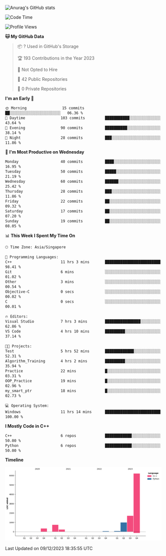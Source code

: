![Anurag's GitHub stats](https://github-readme-stats.vercel.app/api?username=OnePointFive99&show_icons=true&theme=transparent)

<!--START_SECTION:waka-->
![Code Time](http://img.shields.io/badge/Code%20Time-53%20hrs%2038%20mins-blue)

![Profile Views](http://img.shields.io/badge/Profile%20Views-8-blue)

**🐱 My GitHub Data** 

> 📦 ? Used in GitHub's Storage 
 > 
> 🏆 193 Contributions in the Year 2023
 > 
> 🚫 Not Opted to Hire
 > 
> 📜 42 Public Repositories 
 > 
> 🔑 0 Private Repositories 
 > 
**I'm an Early 🐤** 

```text
🌞 Morning                15 commits          ██░░░░░░░░░░░░░░░░░░░░░░░   06.36 % 
🌆 Daytime                103 commits         ███████████░░░░░░░░░░░░░░   43.64 % 
🌃 Evening                90 commits          ██████████░░░░░░░░░░░░░░░   38.14 % 
🌙 Night                  28 commits          ███░░░░░░░░░░░░░░░░░░░░░░   11.86 % 
```
📅 **I'm Most Productive on Wednesday** 

```text
Monday                   40 commits          ████░░░░░░░░░░░░░░░░░░░░░   16.95 % 
Tuesday                  50 commits          █████░░░░░░░░░░░░░░░░░░░░   21.19 % 
Wednesday                60 commits          ██████░░░░░░░░░░░░░░░░░░░   25.42 % 
Thursday                 28 commits          ███░░░░░░░░░░░░░░░░░░░░░░   11.86 % 
Friday                   22 commits          ██░░░░░░░░░░░░░░░░░░░░░░░   09.32 % 
Saturday                 17 commits          ██░░░░░░░░░░░░░░░░░░░░░░░   07.20 % 
Sunday                   19 commits          ██░░░░░░░░░░░░░░░░░░░░░░░   08.05 % 
```


📊 **This Week I Spent My Time On** 

```text
🕑︎ Time Zone: Asia/Singapore

💬 Programming Languages: 
C++                      11 hrs 3 mins       █████████████████████████   98.41 % 
Git                      6 mins              ░░░░░░░░░░░░░░░░░░░░░░░░░   01.02 % 
Other                    3 mins              ░░░░░░░░░░░░░░░░░░░░░░░░░   00.54 % 
Objective-C              0 secs              ░░░░░░░░░░░░░░░░░░░░░░░░░   00.02 % 
C                        0 secs              ░░░░░░░░░░░░░░░░░░░░░░░░░   00.01 % 

🔥 Editors: 
Visual Studio            7 hrs 3 mins        ████████████████░░░░░░░░░   62.86 % 
VS Code                  4 hrs 10 mins       █████████░░░░░░░░░░░░░░░░   37.14 % 

🐱‍💻 Projects: 
Test                     5 hrs 52 mins       █████████████░░░░░░░░░░░░   52.31 % 
Algorithm_Training       4 hrs 2 mins        █████████░░░░░░░░░░░░░░░░   35.94 % 
Practice                 22 mins             █░░░░░░░░░░░░░░░░░░░░░░░░   03.31 % 
OOP_Practice             19 mins             █░░░░░░░░░░░░░░░░░░░░░░░░   02.96 % 
my_smart_ptr             18 mins             █░░░░░░░░░░░░░░░░░░░░░░░░   02.73 % 

💻 Operating System: 
Windows                  11 hrs 14 mins      █████████████████████████   100.00 % 
```

**I Mostly Code in C++** 

```text
C++                      6 repos             ████████████░░░░░░░░░░░░░   50.00 % 
Python                   6 repos             ████████████░░░░░░░░░░░░░   50.00 % 
```



**Timeline**

![Lines of Code chart](https://raw.githubusercontent.com/OnePointFive99/OnePointFive99/main/assets/bar_graph.png)


 Last Updated on 09/12/2023 18:35:55 UTC
<!--END_SECTION:waka-->

  
